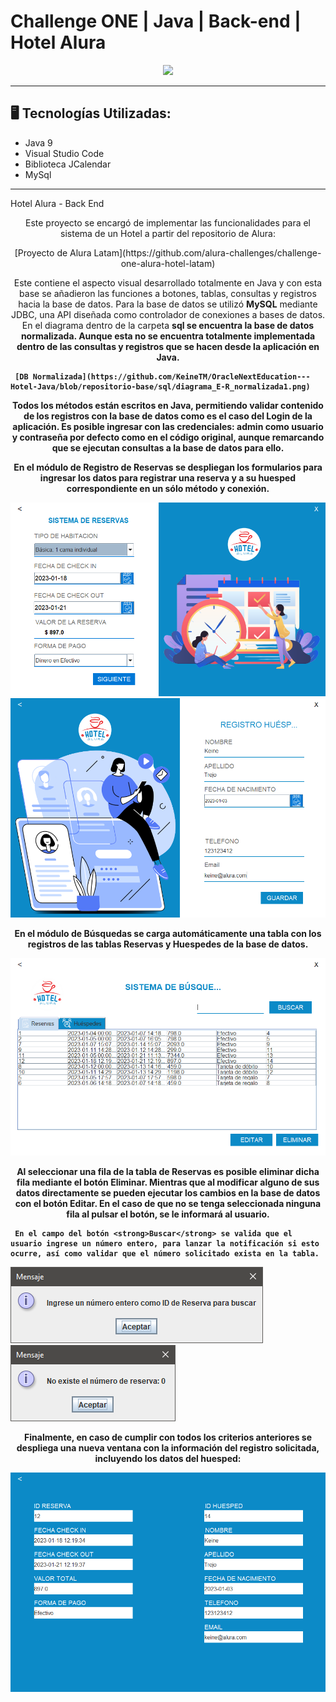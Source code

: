 # Challenge ONE | Java | Back-end | Hotel Alura

<p align="center" >
     <img width="300" heigth="300" src="https://user-images.githubusercontent.com/91544872/189419040-c093db78-c970-4960-8aca-ffcc11f7ffaf.png">
</p>

---

## 🖥️ Tecnologías Utilizadas:

- Java 9
- Visual Studio Code
- Biblioteca JCalendar
- MySql </br>

---

Hotel Alura - Back End </br>

<p align="center" >
     Este proyecto se encargó de implementar las funcionalidades para el sistema de un Hotel a partir del repositorio de Alura:
</p>

<p align="center" >
     [Proyecto de Alura Latam](https://github.com/alura-challenges/challenge-one-alura-hotel-latam)
</p>

<p align="center" >
     Este contiene el aspecto visual desarrollado totalmente en Java y con esta base se añadieron las funciones a botones, tablas, consultas y registros hacia la base de datos.
     Para la base de datos se utilizó <strong>MySQL</strong> mediante JDBC, una API diseñada como controlador de conexiones a bases de datos. En el diagrama dentro de la carpeta <strong>sql<strong> se encuentra la base de datos normalizada. Aunque esta no se encuentra totalmente implementada dentro de las consultas y registros que se hacen desde la aplicación en Java.

     [DB Normalizada](https://github.com/KeineTM/OracleNextEducation---Hotel-Java/blob/repositorio-base/sql/diagrama_E-R_normalizada1.png)
</p>

<p align="center" >
     Todos los métodos están escritos en Java, permitiendo validar contenido de los registros con la base de datos como es el caso del <strong>Login</strong> de la aplicación. Es posible ingresar con las credenciales: <strong>admin</strong> como usuario y contraseña por defecto como en el código original, aunque remarcando que se ejecutan consultas a la base de datos para ello.
</p>

<p align="center" >
     En el módulo de <strong>Registro de Reservas</strong> se despliegan los formularios para ingresar los datos para registrar una reserva y a su huesped correspondiente en un sólo método y conexión.
     
![Index Hotel-Java](screenshots/Registro-Reserva.PNG) <br>
![Index Hotel-Java](screenshots/Registro-Huesped.PNG) <br>
</p>

<p align="center">
     En el módulo de <strong>Búsquedas</strong> se carga automáticamente una tabla con los registros de las tablas Reservas y Huespedes de la base de datos.

![Index Hotel-Java](screenshots/Tabla.PNG) <br>
</p>

<p align="center">
     Al seleccionar una fila de la tabla de Reservas es posible eliminar dicha fila mediante el botón <strong>Eliminar</strong>. Mientras que al modificar alguno de sus datos directamente se pueden ejecutar los cambios en la base de datos con el botón <strong>Editar</strong>. En el caso de que no se tenga seleccionada ninguna fila al pulsar el botón, se le informará al usuario.

     En el campo del botón <strong>Buscar</strong> se valida que el usuario ingrese un número entero, para lanzar la notificación si esto ocurre, así como validar que el número solicitado exista en la tabla.

![Index Hotel-Java](screenshots/Buscar-error.PNG) <br>
![Index Hotel-Java](screenshots/Buscar-error2.PNG) <br>
</p>

<p align="center">
     Finalmente, en caso de cumplir con todos los criterios anteriores se despliega una nueva ventana con la información del registro solicitada, incluyendo los datos del huesped:

![Index Hotel-Java](screenshots/Busqueda-Resultado.PNG) <br>
</p>
